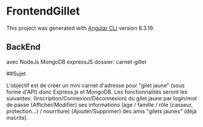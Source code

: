 # FrontendGillet

This project was generated with [Angular CLI](https://github.com/angular/angular-cli) version 8.3.19.

## BackEnd
avec NodeJs MongoDB expressJS 
dossier: carnet-gillet


##Sujet 

L'objectif est de créer un mini carnet d'adresse pour "gilet jaune" (sous forme d'API) donc Express.js et MongoDB. Les fonctionnalités seront les suivantes:
(Inscription/Connexion/Déconnexion) du gilet jaune par login/mot de passe 
(Afficher/Modifier) ses informations (age / famille / rôle (casseur, protection...) / nourriture) 
(Ajouter/Supprimer) des amis "gilets jaunes" (déjà inscrits).
